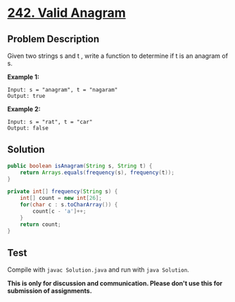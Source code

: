 # [242. Valid Anagram][title]

## Problem Description

Given two strings s and t , write a function to determine if t is an anagram of s.

**Example 1:**

```
Input: s = "anagram", t = "nagaram"
Output: true
```

**Example 2:**

```
Input: s = "rat", t = "car"
Output: false
```

## Solution


```java
public boolean isAnagram(String s, String t) {
    return Arrays.equals(frequency(s), frequency(t));
}

private int[] frequency(String s) {
    int[] count = new int[26];
    for(char c : s.toCharArray()) {
        count[c - 'a']++;
    }
    return count;
}
```

## Test

Compile with `javac Solution.java` and run with `java Solution`.

**This is only for discussion and communication. Please don't use this for submission of assignments.**

[title]: https://leetcode.com/problems/valid-anagram/